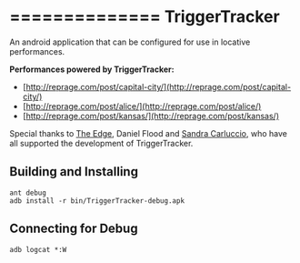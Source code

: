 ==============
TriggerTracker
==============

An android application that can be configured for use in locative performances.

**Performances powered by TriggerTracker:**

* [http://reprage.com/post/capital-city/](http://reprage.com/post/capital-city/)
* [http://reprage.com/post/alice/](http://reprage.com/post/alice/)
* [http://reprage.com/post/kansas/](http://reprage.com/post/kansas/)

Special thanks to [The Edge](http://edgeqld.org.au/), Daniel Flood and [Sandra Carluccio](http://sandracarluccio.net/), who have all supported the development of TriggerTracker.

## Building and Installing

	ant debug
	adb install -r bin/TriggerTracker-debug.apk

## Connecting for Debug

	adb logcat *:W